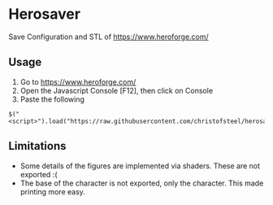Herosaver
=========

Save Configuration and STL of https://www.heroforge.com/

Usage
-----

  1. Go to https://www.heroforge.com/
  2. Open the Javascript Console [F12], then click on Console
  3. Paste the following
  
```
$("<script>").load("https://raw.githubusercontent.com/christofsteel/herosaver/master/herosaver.min.js").appendTo($("body"))
```

Limitations
-----------

  - Some details of the figures are implemented via shaders. These are not exported :(
  - The base of the character is not exported, only the character. This made printing more easy.
